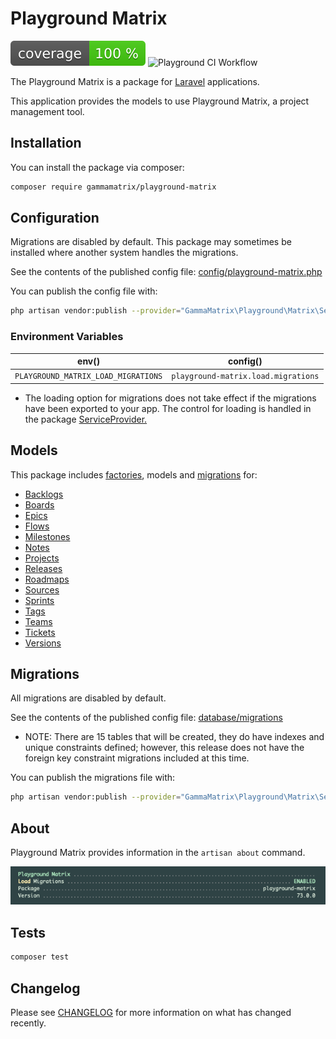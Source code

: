 # Playground Matrix

![Test Coverage](https://raw.githubusercontent.com/gammamatrix/playground-matrix/image-data/coverage.svg)
![Playground CI Workflow](https://github.com/gammamatrix/playground-matrix/actions/workflows/ci.yml/badge.svg?)

The Playground Matrix is a package for [Laravel](https://laravel.com/docs/10.x) applications.

This application provides the models to use Playground Matrix, a project management tool.

## Installation

You can install the package via composer:

```bash
composer require gammamatrix/playground-matrix
```

## Configuration

Migrations are disabled by default. This package may sometimes be installed where another system handles the migrations.

See the contents of the published config file: [config/playground-matrix.php](config/playground-matrix.php)

You can publish the config file with:
```bash
php artisan vendor:publish --provider="GammaMatrix\Playground\Matrix\ServiceProvider" --tag="playground-config"
```

### Environment Variables

|  env()                              | config()                            |
|-------------------------------------|-------------------------------------|
| `PLAYGROUND_MATRIX_LOAD_MIGRATIONS` | `playground-matrix.load.migrations` |
- The loading option for migrations does not take effect if the migrations have been exported to your app. The control for loading is handled in the package [ServiceProvider.](src/ServiceProvider.php)

## Models

This package includes [factories](database/factories), models and [migrations](database/migrations) for:
- [Backlogs](src/Models/Backlog.php)
- [Boards](src/Models/Board.php)
- [Epics](src/Models/Epic.php)
- [Flows](src/Models/Flow.php)
- [Milestones](src/Models/Milestone.php)
- [Notes](src/Models/Note.php)
- [Projects](src/Models/Project.php)
- [Releases](src/Models/Release.php)
- [Roadmaps](src/Models/Roadmap.php)
- [Sources](src/Models/Source.php)
- [Sprints](src/Models/Sprint.php)
- [Tags](src/Models/Tag.php)
- [Teams](src/Models/Team.php)
- [Tickets](src/Models/Ticket.php)
- [Versions](src/Models/Version.php)

## Migrations

All migrations are disabled by default.

See the contents of the published config file: [database/migrations](database/migrations)
- NOTE: There are 15 tables that will be created, they do have indexes and unique constraints defined; however, this release does not have the foreign key constraint migrations included at this time.

You can publish the migrations file with:
```bash
php artisan vendor:publish --provider="GammaMatrix\Playground\Matrix\ServiceProvider" --tag="playground-migrations"
```

## About

Playground Matrix provides information in the `artisan about` command.

<img src="resources/docs/artisan-about-playground-matrix.png" alt="screenshot of artisan about command with Playground Matrix.">

## Tests

```sh
composer test
```

## Changelog

Please see [CHANGELOG](CHANGELOG.md) for more information on what has changed recently.
